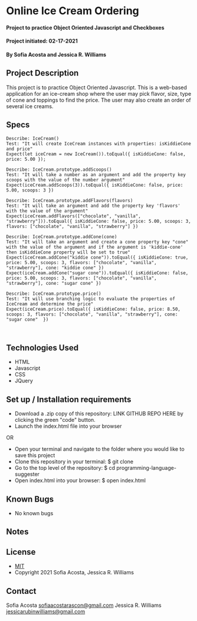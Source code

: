 # Online Ice Cream Ordering 
#### Project to practice Object Oriented Javascript and Checkboxes
#### Project initiated: 02-17-2021
#### By Sofia Acosta and Jessica R. Williams 
## Project Description
  This project is to practice Object Oriented Javascript. This is a web-based application for an ice-cream shop where the user may pick flavor, size, type of cone and toppings to find the price. The user may also create an order of several ice creams. 
## Specs
 
```
Describe: IceCream()
Test: "It will create IceCream instances with properties: isKiddieCone and price"
Expect(let iceCream = new IceCream()).toEqual({ isKiddieCone: false, price: 5.00 });

Describe: IceCream.prototype.addScoops()
Test: "It will take a number as an argument and add the property key scoops with the value of the number argument"
Expect(iceCream.addScoops(3)).toEqual({ isKiddieCone: false, price: 5.00, scoops: 3 })

Describe: IceCream.prototype.addFlavors(flavors)
Test: "It will take an argument and add the property key 'flavors' with the value of the argument"
Expect(iceCream.addFlavors(["chocolate", "vanilla", "strawberry"])).toEqual({ isKiddieCone: false, price: 5.00, scoops: 3, flavors: ["chocolate", "vanilla", "strawberry"] })

Describe: IceCream.prototype.addCone(cone)
Test: "It will take an argument and create a cone property key "cone" with the value of the argument and if the argument is 'kiddie-cone' then isKiddieCone property will be set to true"
Expect(iceCream.addCone("kiddie cone")).toEqual({ isKiddieCone: true, price: 5.00, scoops: 3, flavors: ["chocolate", "vanilla", "strawberry"], cone: "kiddie cone" }) 
Expect(iceCream.addCone("sugar cone")).toEqual({ isKiddieCone: false, price: 5.00, scoops: 3, flavors: ["chocolate", "vanilla", "strawberry"], cone: "sugar cone" })   

Describe: IceCream.prototype.price()
Test: "It will use branching logic to evaluate the properties of IceCream and determine the price"
Expect(iceCream.price).toEqual({ isKiddieCone: false, price: 8.50, scoops: 3, flavors: ["chocolate", "vanilla", "strawberry"], cone: "sugar cone"  })
 
 
```
 
## Technologies Used
* HTML
* Javascript
* CSS
* JQuery
## Set up / Installation requirements
* Download a .zip copy of this repository: LINK GITHUB REPO HERE  by clicking the green "code" button. 
* Launch the index.html file into your browser
 
OR
 
* Open your terminal and navigate to the folder where you would like to save this project
* Clone this repository in your terminal: $ git clone
* Go to the top level of the repository: $ cd programming-language-suggester
* Open index.html into your browser: $ open index.html
 
## Known Bugs
* No known bugs
## Notes

## License
* [MIT](https://choosealicense.com/licenses/mit)
* Copyright 2021 Sofia Acosta, Jessica R. Williams
## Contact
Sofia Acosta sofiaacostarascon@gmail.com
Jessica R. Williams jessicarubinwilliams@gmail.com
 

